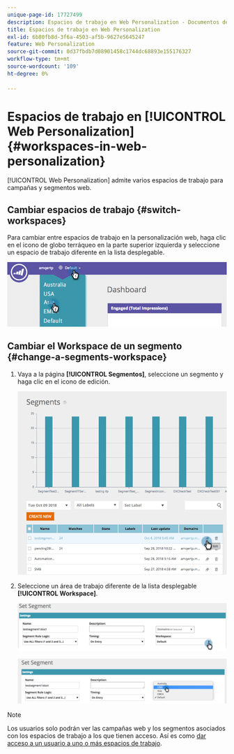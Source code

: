 ```yaml
---
unique-page-id: 17727499
description: Espacios de trabajo en Web Personalization - Documentos de Marketo - Documentación del producto
title: Espacios de trabajo en Web Personalization
exl-id: 6b80fb8d-3f6a-4503-af5b-9627e5645247
feature: Web Personalization
source-git-commit: 0d37fbdb7d08901458c1744dc68893e155176327
workflow-type: tm+mt
source-wordcount: '109'
ht-degree: 0%

---
```


# Espacios de trabajo en [!UICONTROL Web Personalization] {#workspaces-in-web-personalization}

[!UICONTROL Web Personalization] admite varios espacios de trabajo para campañas y segmentos web.

## Cambiar espacios de trabajo {#switch-workspaces}

Para cambiar entre espacios de trabajo en la personalización web, haga clic en el icono de globo terráqueo en la parte superior izquierda y seleccione un espacio de trabajo diferente en la lista desplegable.

![](assets/ss7.png)

## Cambiar el Workspace de un segmento {#change-a-segments-workspace}

1. Vaya a la página **[!UICONTROL Segmentos]**, seleccione un segmento y haga clic en el icono de edición.

   ![](assets/ss4.png)

1. Seleccione un área de trabajo diferente de la lista desplegable **[!UICONTROL Workspace]**.

   ![](assets/ss6.png)

   ![](assets/ss5.png)

>[!NOTE]
>
>Los usuarios solo podrán ver las campañas web y los segmentos asociados con los espacios de trabajo a los que tienen acceso. Así es como [dar acceso a un usuario a uno o más espacios de trabajo](/help/marketo/product-docs/administration/workspaces-and-person-partitions/allow-user-access-to-a-workspace.md).
